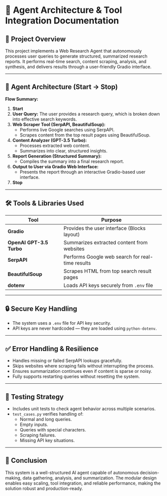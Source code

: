 
# 🧩 Agent Architecture & Tool Integration Documentation

## 📌 Project Overview
This project implements a Web Research Agent that autonomously processes user queries to generate structured, summarized research reports. It performs real-time search, content scraping, analysis, and synthesis, and delivers results through a user-friendly Gradio interface.

---

## 🧠 Agent Architecture (Start → Stop)
**Flow Summary:**
1. **Start**
2. **User Query:** The user provides a research query, which is broken down into effective search keywords.
3. **Web Scraper Tool (SerpAPI, BeautifulSoup):** 
   - Performs live Google searches using SerpAPI.
   - Scrapes content from the top result pages using BeautifulSoup.
4. **Content Analyzer (GPT-3.5 Turbo):**
   - Processes extracted web content.
   - Summarizes into clear, structured insights.
5. **Report Generation (Structured Summary):** 
   - Compiles the summary into a final research report.
6. **Output to User via Gradio Web Interface:** 
   - Presents the report through an interactive Gradio-based user interface.
7. **Stop**

---

## 🛠️ Tools & Libraries Used

| Tool                    | Purpose                                        |
|-------------------------|------------------------------------------------|
| **Gradio**              | Provides the user interface (Blocks layout)    |
| **OpenAI GPT-3.5 Turbo**| Summarizes extracted content from websites     |
| **SerpAPI**             | Performs Google web search for real-time results |
| **BeautifulSoup**       | Scrapes HTML from top search result pages      |
| **dotenv**              | Loads API keys securely from `.env` file       |

---

## 🔒 Secure Key Handling
- The system uses a `.env` file for API key security.
- API keys are never hardcoded — they are loaded using `python-dotenv`.

---

## ✅ Error Handling & Resilience
- Handles missing or failed SerpAPI lookups gracefully.
- Skips websites where scraping fails without interrupting the process.
- Ensures summarization continues even if content is sparse or noisy.
- Fully supports restarting queries without resetting the system.

---

## 🧪 Testing Strategy
- Includes unit tests to check agent behavior across multiple scenarios.
- `test_cases.py` verifies handling of:
  - Normal and long queries.
  - Empty inputs.
  - Queries with special characters.
  - Scraping failures.
  - Missing API key situations.

---

## 📌 Conclusion
This system is a well-structured AI agent capable of autonomous decision-making, data gathering, analysis, and summarization. The modular design enables easy scaling, tool integration, and reliable performance, making the solution robust and production-ready.
